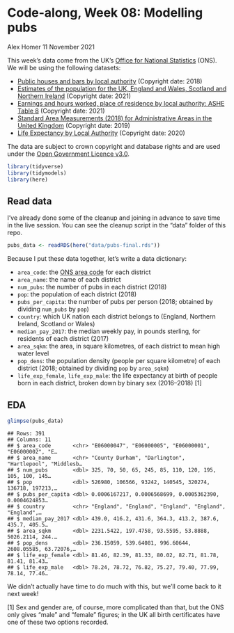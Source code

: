 Code-along, Week 08: Modelling pubs
================
Alex Homer
11 November 2021

This week’s data come from the UK’s [Office for National
Statistics](https://www.ons.gov.uk/) (ONS). We will be using the
following datasets:

-   [Public houses and bars by local
    authority](https://www.ons.gov.uk/businessindustryandtrade/business/activitysizeandlocation/datasets/publichousesandbarsbylocalauthority)
    (Copyright date: 2018)
-   [Estimates of the population for the UK, England and Wales, Scotland
    and Northern
    Ireland](https://www.ons.gov.uk/peoplepopulationandcommunity/populationandmigration/populationestimates/datasets/populationestimatesforukenglandandwalesscotlandandnorthernireland)
    (Copyright date: 2021)
-   [Earnings and hours worked, place of residence by local authority:
    ASHE Table
    8](https://www.ons.gov.uk/employmentandlabourmarket/peopleinwork/earningsandworkinghours/datasets/placeofresidencebylocalauthorityashetable8)
    (Copyright date: 2021)
-   [Standard Area Measurements (2018) for Administrative Areas in the
    United
    Kingdom](https://geoportal.statistics.gov.uk/datasets/standard-area-measurements-2018-for-administrative-areas-in-the-united-kingdom/about)
    (Copyright date: 2019)
-   [Life Expectancy by Local
    Authority](https://www.ons.gov.uk/datasets/life-expectancy-by-local-authority/editions/time-series/versions/1)
    (Copyright date: 2020)

The data are subject to crown copyright and database rights and are used
under the [Open Government Licence
v3.0](https://www.nationalarchives.gov.uk/doc/open-government-licence/version/3/).

``` r
library(tidyverse)
library(tidymodels)
library(here)
```

## Read data

I’ve already done some of the cleanup and joining in advance to save
time in the live session. You can see the cleanup script in the “data”
folder of this repo.

``` r
pubs_data <- readRDS(here("data/pubs-final.rds"))
```

Because I put these data together, let’s write a data dictionary:

-   `area_code`: the [ONS area
    code](https://en.wikipedia.org/wiki/ONS_coding_system) for each
    district
-   `area_name`: the name of each district
-   `num_pubs`: the number of pubs in each district (2018)
-   `pop`: the population of each district (2018)
-   `pubs_per_capita`: the number of pubs per person (2018; obtained by
    dividing `num_pubs` by `pop`)
-   `country`: which UK nation each district belongs to (England,
    Northern Ireland, Scotland or Wales)
-   `median_pay_2017`: the median weekly pay, in pounds sterling, for
    residents of each district (2017)
-   `area_sqkm`: the area, in square kilometres, of each district to
    mean high water level
-   `pop_dens`: the population density (people per square kilometre) of
    each district (2018; obtained by dividing `pop` by `area_sqkm`)
-   `life_exp_female`, `life_exp_male`: the life expectancy at birth of
    people born in each district, broken down by binary sex (2016–2018)
    [1]

## EDA

``` r
glimpse(pubs_data)
```

    ## Rows: 391
    ## Columns: 11
    ## $ area_code       <chr> "E06000047", "E06000005", "E06000001", "E06000002", "E…
    ## $ area_name       <chr> "County Durham", "Darlington", "Hartlepool", "Middlesb…
    ## $ num_pubs        <dbl> 325, 70, 50, 65, 245, 85, 110, 120, 195, 105, 100, 145…
    ## $ pop             <dbl> 526980, 106566, 93242, 140545, 320274, 136718, 197213,…
    ## $ pubs_per_capita <dbl> 0.0006167217, 0.0006568699, 0.0005362390, 0.0004624853…
    ## $ country         <chr> "England", "England", "England", "England", "England",…
    ## $ median_pay_2017 <dbl> 439.0, 416.2, 431.6, 364.3, 413.2, 387.6, 435.7, 405.5…
    ## $ area_sqkm       <dbl> 2231.5422, 197.4758, 93.5595, 53.8888, 5026.2114, 244.…
    ## $ pop_dens        <dbl> 236.15059, 539.64081, 996.60644, 2608.05585, 63.72076,…
    ## $ life_exp_female <dbl> 81.46, 82.39, 81.33, 80.02, 82.71, 81.78, 81.41, 81.43…
    ## $ life_exp_male   <dbl> 78.24, 78.72, 76.82, 75.27, 79.40, 77.99, 78.14, 77.46…

We didn’t actually have time to do much with this, but we’ll come back
to it next week!

[1] Sex and gender are, of course, more complicated than that, but the
ONS only gives “male” and “female” figures; in the UK all birth
certificates have one of these two options recorded.
